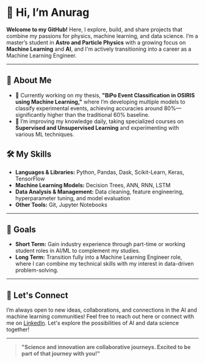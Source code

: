 # 👋 Hi, I’m Anurag

**Welcome to my GitHub!** Here, I explore, build, and share projects that combine my passions for physics, machine learning, and data science. I’m a master’s student in **Astro and Particle Physics** with a growing focus on **Machine Learning** and **AI**, and I'm actively transitioning into a career as a Machine Learning Engineer. 

---

## 🌌 About Me

- 🔭 Currently working on my thesis, **"BiPo Event Classification in OSIRIS using Machine Learning,"** where I’m developing multiple models to classify experimental events, achieving accuracies around 80%—significantly higher than the traditional 60% baseline.
- 🌱 I’m improving my knowledge daily, taking specialized courses on **Supervised and Unsupervised Learning** and experimenting with various ML techniques.

## 🛠 My Skills
- **Languages & Libraries:** Python, Pandas, Dask, Scikit-Learn, Keras, TensorFlow
- **Machine Learning Models:** Decision Trees, ANN, RNN, LSTM
- **Data Analysis & Management:** Data cleaning, feature engineering, hyperparameter tuning, and model evaluation
- **Other Tools:** Git, Jupyter Notebooks

---

## 🎯 Goals
- **Short Term:** Gain industry experience through part-time or working student roles in AI/ML to complement my studies.
- **Long Term:** Transition fully into a Machine Learning Engineer role, where I can combine my technical skills with my interest in data-driven problem-solving.

---

## 🤝 Let's Connect
I’m always open to new ideas, collaborations, and connections in the AI and machine learning communities! Feel free to reach out here or connect with me on [LinkedIn]([https://www.linkedin.com/in/anurag-sharma-307377275/]). Let's explore the possibilities of AI and data science together!

--- 

> **"Science and innovation are collaborative journeys. Excited to be part of that journey with you!"**

<!---
anuragxorma/anuragxorma is a ✨ special ✨ repository because its `README.md` (this file) appears on your GitHub profile.
You can click the Preview link to take a look at your changes.
--->
